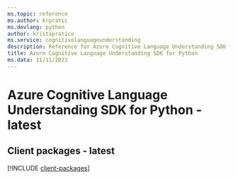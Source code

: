 ```yaml
---
ms.topic: reference
ms.author: krpratic
ms.devlang: python
author: kristapratico
ms.service: cognitivelanguageunderstanding
description: Reference for Azure Cognitive Language Understanding SDK for Python
title: Azure Cognitive Language Understanding SDK for Python
ms.data: 11/11/2022
---
```

# Azure Cognitive Language Understanding SDK for Python - latest

## Client packages - latest
[!INCLUDE [client-packages](cognitive-language-understanding-client-index.md)]